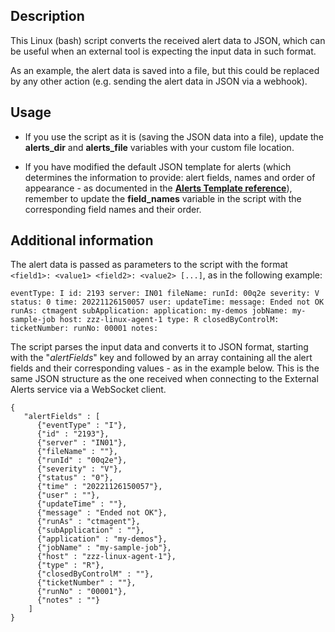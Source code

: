 ## Description

This Linux (bash) script converts the received alert data to JSON, which can be useful when an external tool is expecting the input data in such format.

As an example, the alert data is saved into a file, but this could be replaced by any other action (e.g. sending the alert data in JSON via a webhook).

## Usage

- If you use the script as it is (saving the JSON data into a file), update the **alerts_dir** and **alerts_file** variables with your custom file location.

- If you have modified the default JSON template for alerts (which determines the information to provide: alert fields, names and order of appearance - as documented in the [**Alerts Template reference**](https://docs.bmc.com/docs/saas-api/alerts-template-reference-1144242602.html)), remember to update the **field_names** variable in the script with the corresponding field names and their order.

## Additional information

The alert data is passed as parameters to the script with the format `<field1>: <value1> <field2>: <value2> [...]`, as in the following example:

    eventType: I id: 2193 server: IN01 fileName: runId: 00q2e severity: V status: 0 time: 20221126150057 user: updateTime: message: Ended not OK runAs: ctmagent subApplication: application: my-demos jobName: my-sample-job host: zzz-linux-agent-1 type: R closedByControlM: ticketNumber: runNo: 00001 notes:

The script parses the input data and converts it to JSON format, starting with the "*alertFields*" key and followed by an array containing all the alert fields and their corresponding values - as in the example below. This is the same JSON structure as the one received when connecting to the External Alerts service via a WebSocket client.

    {
       "alertFields" : [
          {"eventType" : "I"},
          {"id" : "2193"},
          {"server" : "IN01"},
          {"fileName" : ""},
          {"runId" : "00q2e"},
          {"severity" : "V"},
          {"status" : "0"},
          {"time" : "20221126150057"},
          {"user" : ""},
          {"updateTime" : ""},
          {"message" : "Ended not OK"},
          {"runAs" : "ctmagent"},
          {"subApplication" : ""},
          {"application" : "my-demos"},
          {"jobName" : "my-sample-job"},
          {"host" : "zzz-linux-agent-1"},
          {"type" : "R"},
          {"closedByControlM" : ""},
          {"ticketNumber" : ""},
          {"runNo" : "00001"},
          {"notes" : ""}
        ]
    }